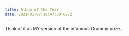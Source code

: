```yaml
---
title: Album of the Year
date: 2021-01-07T16:47:30.077Z
---
```


Think of it as MY version of the infamous Grammy prize...
